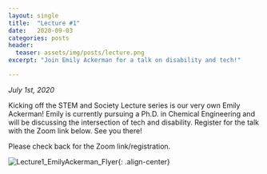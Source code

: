 ```yaml
---
layout: single
title:  "Lecture #1"
date:   2020-09-03
categories: posts
header:
  teaser: assets/img/posts/lecture.png
excerpt: "Join Emily Ackerman for a talk on disability and tech!"

---
```

*July 1st, 2020*

Kicking off the STEM and Society Lecture series is our very own Emily Ackerman! Emily is currently pursuing a Ph.D. in Chemical Engineering and will be discussing the intersection of tech and disability. Register for the talk with the Zoom link below. See you there!

Please check back for the Zoom link/registration.

![Lecture1_EmilyAckerman_Flyer](/assets/img/posts/StemSoc_Flyer_Alt.png){: .align-center}
